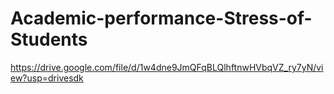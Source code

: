 # Academic-performance-Stress-of-Students
https://drive.google.com/file/d/1w4dne9JmQFqBLQlhftnwHVbqVZ_ry7yN/view?usp=drivesdk
